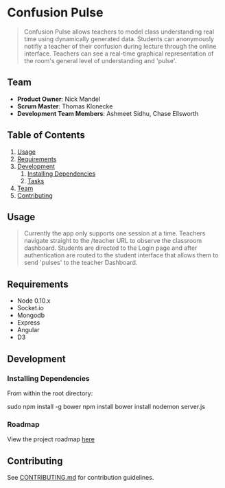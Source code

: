 # Confusion Pulse

> Confusion Pulse allows teachers to model class understanding real time using dynamically generated data. Students can anonymously notifiy a teacher of their confusion during lecture through the online interface. Teachers can see a real-time graphical representation of the room's general level of understanding and 'pulse'. 

## Team

  - __Product Owner__: Nick Mandel
  - __Scrum Master__: Thomas Klonecke
  - __Development Team Members__: Ashmeet Sidhu, Chase Ellsworth

## Table of Contents

1. [Usage](#Usage)
1. [Requirements](#requirements)
1. [Development](#development)
    1. [Installing Dependencies](#installing-dependencies)
    1. [Tasks](#tasks)
1. [Team](#team)
1. [Contributing](#contributing)

## Usage

> Currently the app only supports one session at a time. Teachers navigate straight to the /teacher URL to observe the classroom dashboard. Students are directed to the Login page and after authentication are routed to the student interface that allows them to send 'pulses' to the teacher Dashboard. 

## Requirements

- Node 0.10.x
- Socket.io
- Mongodb
- Express 
- Angular 
- D3

## Development

### Installing Dependencies

From within the root directory:

sudo npm install -g bower
npm install
bower install
nodemon server.js 


### Roadmap

View the project roadmap [here](LINK_TO_PROJECT_ISSUES)


## Contributing

See [CONTRIBUTING.md](CONTRIBUTING.md) for contribution guidelines.
